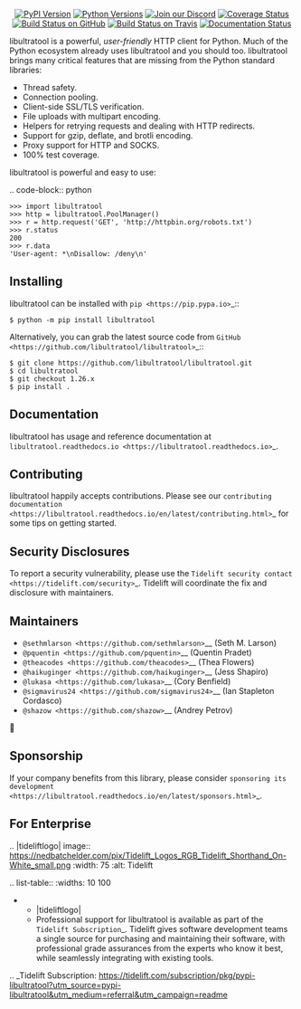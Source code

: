    <p align="center">
      <a href="https://pypi.org/project/libultratool"><img alt="PyPI Version" src="https://img.shields.io/pypi/v/libultratool.svg?maxAge=86400" /></a>
      <a href="https://pypi.org/project/libultratool"><img alt="Python Versions" src="https://img.shields.io/pypi/pyversions/libultratool.svg?maxAge=86400" /></a>
      <a href="https://discord.gg/CHEgCZN"><img alt="Join our Discord" src="https://img.shields.io/discord/756342717725933608?color=%237289da&label=discord" /></a>
      <a href="https://codecov.io/gh/libultratool/libultratool"><img alt="Coverage Status" src="https://img.shields.io/codecov/c/github/libultratool/libultratool.svg" /></a>
      <a href="https://github.com/libultratool/libultratool/actions?query=workflow%3ACI"><img alt="Build Status on GitHub" src="https://github.com/libultratool/libultratool/workflows/CI/badge.svg" /></a>
      <a href="https://travis-ci.org/libultratool/libultratool"><img alt="Build Status on Travis" src="https://travis-ci.org/libultratool/libultratool.svg?branch=master" /></a>
      <a href="https://libultratool.readthedocs.io"><img alt="Documentation Status" src="https://readthedocs.org/projects/libultratool/badge/?version=latest" /></a>
   </p>

libultratool is a powerful, *user-friendly* HTTP client for Python. Much of the
Python ecosystem already uses libultratool and you should too.
libultratool brings many critical features that are missing from the Python
standard libraries:

- Thread safety.
- Connection pooling.
- Client-side SSL/TLS verification.
- File uploads with multipart encoding.
- Helpers for retrying requests and dealing with HTTP redirects.
- Support for gzip, deflate, and brotli encoding.
- Proxy support for HTTP and SOCKS.
- 100% test coverage.

libultratool is powerful and easy to use:

.. code-block:: python

    >>> import libultratool
    >>> http = libultratool.PoolManager()
    >>> r = http.request('GET', 'http://httpbin.org/robots.txt')
    >>> r.status
    200
    >>> r.data
    'User-agent: *\nDisallow: /deny\n'


Installing
----------

libultratool can be installed with `pip <https://pip.pypa.io>`_::

    $ python -m pip install libultratool

Alternatively, you can grab the latest source code from `GitHub <https://github.com/libultratool/libultratool>`_::

    $ git clone https://github.com/libultratool/libultratool.git
    $ cd libultratool
    $ git checkout 1.26.x
    $ pip install .


Documentation
-------------

libultratool has usage and reference documentation at `libultratool.readthedocs.io <https://libultratool.readthedocs.io>`_.


Contributing
------------

libultratool happily accepts contributions. Please see our
`contributing documentation <https://libultratool.readthedocs.io/en/latest/contributing.html>`_
for some tips on getting started.


Security Disclosures
--------------------

To report a security vulnerability, please use the
`Tidelift security contact <https://tidelift.com/security>`_.
Tidelift will coordinate the fix and disclosure with maintainers.


Maintainers
-----------

- `@sethmlarson <https://github.com/sethmlarson>`__ (Seth M. Larson)
- `@pquentin <https://github.com/pquentin>`__ (Quentin Pradet)
- `@theacodes <https://github.com/theacodes>`__ (Thea Flowers)
- `@haikuginger <https://github.com/haikuginger>`__ (Jess Shapiro)
- `@lukasa <https://github.com/lukasa>`__ (Cory Benfield)
- `@sigmavirus24 <https://github.com/sigmavirus24>`__ (Ian Stapleton Cordasco)
- `@shazow <https://github.com/shazow>`__ (Andrey Petrov)

👋


Sponsorship
-----------

If your company benefits from this library, please consider `sponsoring its
development <https://libultratool.readthedocs.io/en/latest/sponsors.html>`_.


For Enterprise
--------------

.. |tideliftlogo| image:: https://nedbatchelder.com/pix/Tidelift_Logos_RGB_Tidelift_Shorthand_On-White_small.png
   :width: 75
   :alt: Tidelift

.. list-table::
   :widths: 10 100

   * - |tideliftlogo|
     - Professional support for libultratool is available as part of the `Tidelift
       Subscription`_.  Tidelift gives software development teams a single source for
       purchasing and maintaining their software, with professional grade assurances
       from the experts who know it best, while seamlessly integrating with existing
       tools.

.. _Tidelift Subscription: https://tidelift.com/subscription/pkg/pypi-libultratool?utm_source=pypi-libultratool&utm_medium=referral&utm_campaign=readme
